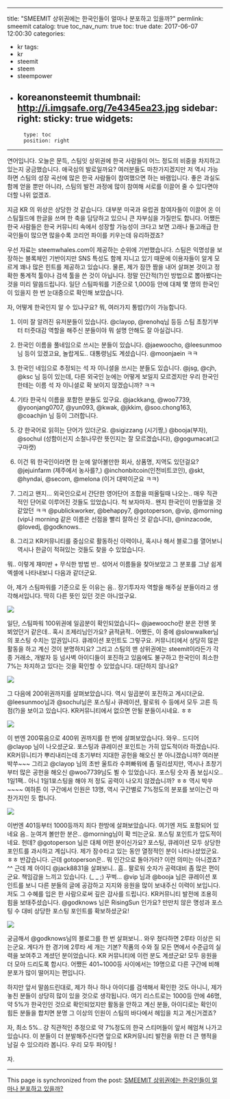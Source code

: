 
---
title: "SMEEMIT 상위권에는 한국인들이 얼마나 분포하고 있을까?"
permlink: smeemit
catalog: true
toc_nav_num: true
toc: true
date: 2017-06-07 12:00:30
categories:
- kr
tags:
- kr
- steemit
- steem
- steempower
- koreanonsteemit
thumbnail: http://i.imgsafe.org/7e4345ea23.jpg
sidebar:
    right:
        sticky: true
widgets:
    -
        type: toc
        position: right
---


연어입니다. 오늘은 문득, 스팀잇 상위권에 한국 사람들이 어느 정도의 비중을 차지하고 있는지 궁금했습니다.  애국심의 발로일까요? 여러분들도 마찬가지겠지만 저 역시 가능하면 스팀의 성장 곡선에 많은 한국 사람들이 참여했으면 하는 바램입니다. 좋은 과실도 함께 얻을 뿐만 아니라, 스팀의 발전 과정에 많이 참여해 서로를 이끌어 줄 수 있다면야 더할 나위 없겠죠.

지금 KR 의 위상은 상당한 것 같습니다. 대부분 미국과 유럽권 참여자들이 이끌어 온 이 스팀월드에 한글을 쓰며 한 축을 담당하고 있으니 큰 자부심을 가질만도 합니다. 어쨌든 한국 사람들은 한국 커뮤니티 속에서 성장할 가능성이 크다고 보면 고래나 돌고래급 한국인들이 많으면 많을수록 코리언 파이를 키우는데 유리하겠죠?

우선 자료는 steemwhales.com이 제공하는  순위에 기반했습니다. 스팀은 익명성을 보장하는 블록체인 기반이지만 SNS 특성도 함께 지니고 있기 때문에 이용자들이 알게 모르게 꽤나 많은 힌트를 제공하고 있습니다. 물론, 제가 잠깐 짬을 내어 살펴본 것이고 정확한 통계적 툴이나 검색 툴을 쓴 것이 아닙니다. 정말 인간적(?)인 방법으로 뽑아봤다는 것을 미리 말씀드립니다. 일단 스팀파워를 기준으로 1,000등 안에 대체 몇 명의 한국인이 있을지 한 번 눈대중으로 확인해 보았습니다. 

자, 어떻게 한국인지 알 수 있냐구요? 뭐, 여러가지 통밥(?)이 가능합니다.

1. 이미 잘 알려진 유저분들이 있습니다. @clayop, @renohq님 등등 스팀 초창기부터 터줏대감 역할을 해주신 분들이야 뭐 설명 안해도 잘 아실겁니다.

2. 한국인 이름을 풀네임으로 쓰시는 분들이 있습니다. @jaewoocho, @leesunmoo님 등이 있겠고요, 놀랍게도.. 대통령님도 계셨습니다. @moonjaein ㅋㅋ

3. 한국인 네임으로 추정되는 석 자 이니셜을 쓰시는 분들도 있습니다. @jsg, @cjh, @ksc 님 등이 있는데, 다른 외국인 눈에는 어떻게 보일지 모르겠지만 우리 한국인한테는 이름 석 자 이니셜로 확 보이지 않겠습니까? ㅋㅋ

4. 기타 한국식 이름을 포함한 분들도 있구요. @jackkang, @woo7739, @yoonjang0707, @yun093, @kwak, @jkkim, @soo.chong163, @coachjin 님 등이 그러합니다.

5. 걍 한국어로 읽히는 단어가 있더군요. @sigizzang (시기짱,) @booja(부자), @sochul (성함이신지 소철나무란 뜻인지는 잘 모르겠습니다), @gogumacat(고구마캣)

6. 이건 뭐 한국인이라면 한 눈에 알아볼만한 회사, 상품명, 지역도 있던걸요? @jejuinfarm (제주에서 농사를?,) @inchonbitcoin(인천비트코인), @skt, @hyndai, @secom, @melona (이거 대박이군요 ㅋㅋ)

7. 그리고 왠지... 외국인으로서 간단한 영어단어 조합을 떠올릴때 나오는.. 매우 직관적인 단어로 이루어진 것들도 있었습니다. 척 보자마자.. 왠지 한국인이 만들었을 것 같았던 ㅋㅋ @publickworker, @behappy7, @gotoperson, @vip, @morning (vip나 morning 같은 이름은 선점을 빨리 잘하신 것 같습니다), @ninzacode, @lovedj, @godknows.. 

8. 그리고 KR커뮤니티를 중심으로 활동하신 이력이나, 혹시나 해서 블로그를 열어보니 역시나 한글이 적혀있는 것들도 찾을 수 있었습니다.

뭐.. 이렇게 재미반 + 무식한 방법 반.. 섞어서 이름들을 찾아보았고 그 분포를 그냥 쉽게 엑셀에 나타내보니 다음과 같더군요.

아, 제가 스팀파워를 기준으로 둔 이유는 음.. 장기투자자 역할을 해주실 분들이라고 생각해서입니다. 딱히 다른 뜻인 있던 것은 아니었구요.

![](http://i.imgsafe.org/7e4345ea23.jpg)

일단, 스팀파워 100위권에 일곱분이 확인되었습니다~ @jaewoocho란 분은 전엔 못 뵈었던거 같은데.. 혹시 조제리님인가요? 긁적긁적.. 어쨌든, 이 중에 @slowwalker님의 포스팅 수치는 압권입니다. 큐레이션 포인트도 그렇구요. 커뮤니티에서 상당히 많은 활동을 하고 계신 것이 분명하지요? 그리고 스팀의 맨 상위권에는 steemit이라든가 각종 거래소, 개발자 등 넘사벽 아이디들이 포진하고 있음에도 불구하고 한국인이 최소한 7%는 차지하고 있다는 것을 확인할 수 있었습니다. 대단하지 않나요?

![](http://i.imgsafe.org/7e5c526061.jpg)

그 다음에 200위권까지를 살펴보았습니다. 역시 일곱분이 포진하고 계시더군요. @leesunmoo님과 @sochul님은 포스팅ㅘ 큐레이션, 팔로워 수 등에서 모두 고른 득점(?)을 보이고 있습니다. KR커뮤니티에서 없으면 안될 분들이시네요. ㅎㅎ

![](http://i.imgsafe.org/7e6aea964a.jpg)

이 번엔 200묶음으로 400위 권까지를 한 번에 살펴보았습니다. 와우.. 드디어 @clayop 님이 나오셨군요. 포스팅과 큐레이션 포인트는 가히 압도적이라 하겠습니다. KR커뮤니티가 뿌리내리는데 초기부터 지대한 공헌을 해오신 분 아니겠습니까? 여러분 박쑤~~~ 그리고 @clayop 님의 초반 울트라 수퍼빠워에 좀 밀리셨지만, 역시나 초창기부터 많은 공헌을 해오신 @woo7739님도 뵐 수 있었습니다. 포스팅 숫자 좀 보십시오.. 1일1팩.. 아니 1일1포스팅을 해야 저 정도 공력이 나오지 않겠습니까? ㅎㅎ 역시 박쑤~~~~ 여하튼 이 구간에서 인원은 13명, 역시 구간별로 7%정도의 분포를 보이는건 마찬가지인 듯 합니다.

![](http://i.imgsafe.org/7e7b433346.jpg)

이번엔 401등부터 1000등까지 죄다 한방에 살펴보았습니다. 여기엔 저도 포함되어 있네요 음.. 눈여겨 볼만한 분은.. @morning님이 확 띄는군요. 포스팅 포인트가 압도적이네요. 헌데? @gotoperson 님은 대체 어떤 분이신가요? 포스팅, 큐레이션 모두 상당한 포인트를 과시하고 계십니다. 제가 잠수타고 있는 동안 열정적인 분이 나타나셨었군요. ㅎㅎ 반갑습니다. 근데 gotoperson은.. 뭐 인간으로 돌아가라? 이런 의미는 아니겠죠? ^^ 근데 제 아이디 @jack8831을 살펴보니.. 흠.. 팔로워 숫자가 공력대비 좀 많은 편이군요. 책임감을 느끼고 있습니다. (_ _ ;) 꾸벅... @vip 님과 @booja 님은 큐레이션 포인트를 보니 다른 분들의 글에 공감하고 지지와 응원을 많이 보내주신 이력이 보입니다. 저도 그 수혜를 입은 한 사람으로써 깊은 감사를 드립니다. KR커뮤니티 발전에 조용히 힘을 보태주셨습니다. @godknows 님은 RisingSun 인가요? 만만치 않은 명성과 포스팅 수 대비 상당한 포스팅 포인트를 확보하셨군요! 

![](http://i.imgsafe.org/7e962d116b.jpg)

궁금해서 @godknows님의 블로그를 한 번 살펴보니.. 와우 쳤다하면 2루타 이상은 되는군요. 게다가 한 경기에 2루타 세 개는 기본? 작품의 수와 질 모든 면에서 수준급의 실력을 보여주고 계셨던 분이었습니다. KR 커뮤니티에 이런 분도 계셨군요! 모두 응원을 더 모아 드리도록 합시다. 어쨌든 401~1000등 사이에서는 19명으로 다른 구간에 비해 분포가 많이 떨어지는 편입니다. 

하지만 앞서 말씀드린대로, 제가 하나 하나 아이디를 검색해서 확인한 것도 아니니, 제가 놓친 분들이 상당히 많이 있을 것으로 생각됩니다. 여기 리스트로는 1000등 안에 46명, 약 5%가 한국인인 것으로 확인되었지만 활동을 안하고 계신 분들, 아이디로는 확인이 힘든 분들을 합치면 분명 그 이상의 인원이 스팀의 바다에서 헤임을 치고 계신거겠죠?

자, 최소 5%.. 걍 직관적인 추정으로 약 7%정도의 한국 스티머들이 앞서 헤엄쳐 나가고 있습니다. 이 분들이 더 분발해주신다면 앞으로 KR커뮤니티 발전을 위한 더 큰 행적을 남길 수 있으리라 봅니다. 우리 모두 파이팅 !

 
자.

- - -

This page is synchronized from the post: [SMEEMIT 상위권에는 한국인들이 얼마나 분포하고 있을까?](https://steemit.com/@jack8831/smeemit)
